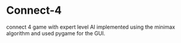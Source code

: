 # Connect-4

connect 4 game with expert level AI implemented using the minimax algorithm and used pygame for the GUI.
